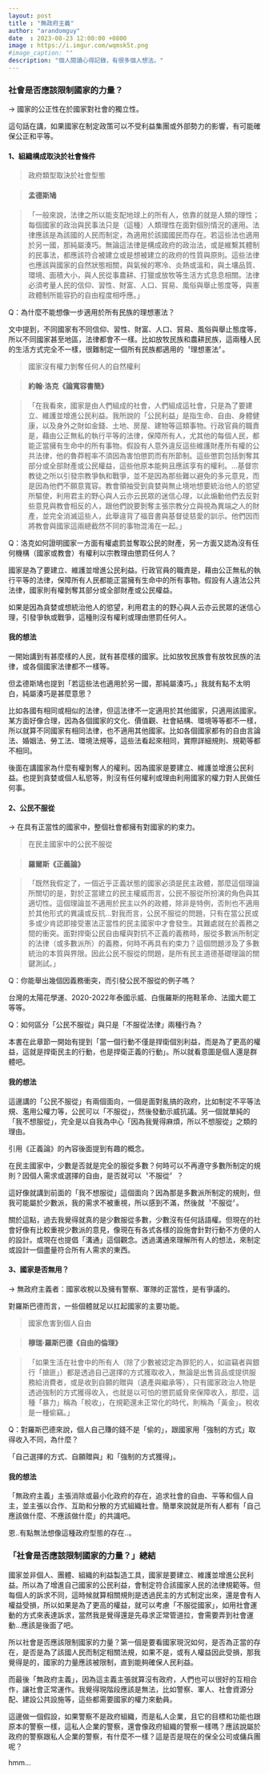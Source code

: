 ```yaml
---
layout: post
title : "無政府主義"
author: "arandomguy"
date  : 2023-08-23 12:00:00 +0800
image : https://i.imgur.com/wqmsk5t.png
#image_caption: ""
description: "個人閱讀心得記錄，有很多個人想法。"
---
```


### 社會是否應該限制國家的力量？

→ 國家的公正性在於國家對社會的獨立性。

這句話在講，如果國家在制定政策可以不受利益集團或外部勢力的影響，有可能確保公正和平等。

<!--more-->

#### 1、組織構成取決於社會條件

> 政府類型取決於社會型態

> #### 孟德斯鳩

> 「一般來說，法律之所以能支配地球上的所有人，依靠的就是人類的理性；每個國家的政治與民事法只是（這種）人類理性在面對個別情況的運用。法律應該是為該國的人民而制定，為適用於該國國民而存在。若這些法也適用於另一國，那純屬湊巧。無論這法律是構成政府的政治法，或是維繫其體制的民事法，都應該符合被建立或是想被建立的政府的性質與原則。這些法律也應該與國家的自然狀態相關，與氣候的寒冷、炎熱或溫和，與土壤品質、環境、面積大小，與人民從事農耕、打獵或放牧等生活方式息息相關。法律必須考量人民的信仰、習性、財富、人口、貿易、風俗與舉止態度等，與憲政體制所能容扔的自由程度相呼應。」

Q：為什麼不能想像一步適用於所有民族的理想憲法？

文中提到，不同國家有不同信仰、習性、財富、人口、貿易、風俗與舉止態度等，所以不同國家甚至地區，法律都會不一樣。比如放牧民族和農耕民族，這兩種人民的生活方式完全不一樣，很難制定一個所有民族都適用的〝理想憲法〞。

> 國家沒有權力剝奪任何人的自然權利

> #### 約翰‧洛克《論寬容書簡》

> 「在我看來，國家是由人們組成的社會，人們組成這社會，只是為了要建立、維護並增進公民利益。我所說的「公民利益」是指生命、自由、身體健康，以及身外之財如金錢、土地、房屋、建物等這類事物。行政官員的職責是，藉由公正無私的執行平等的法律，保障所有人，尤其他的每個人民，都能正當擁有生命中的所有事物。假設有人意外違反這些維護財產所有權的公共法律，他的魯莽輕率不須因為害怕懲罰而有所節制。這些懲罰包括剝奪其部分或全部財產或公民權益，這些他原本能夠且應該享有的權利。…基督宗教徒之所以引發宗教爭執和戰爭，並不是因為那些難以避免的多元意見，而是因為他們不願意寬容。教會領袖受到貪婪與無止境地想要統治他人的慾望所驅使，利用君主的野心與人云亦云民眾的迷信心理，以此煽動他們去反對些意見與教會相反的人，跟他們說要剝奪主張宗教分立與視為異端之人的財產，並完全消滅這些人，此舉違背了福音書與基督徒慈愛的訓示。他們因而將教會與國家這兩總截然不同的事物混淆在一起。」

Q：洛克如何證明國家一方面有權處罰並奪取公民的財產，另一方面又認為沒有任何機構（國家或教會）有權利以宗教理由懲罰任何人？

國家是為了要建立、維護並增進公民利益。行政官員的職責是，藉由公正無私的執行平等的法律，保障所有人民都能正當擁有生命中的所有事物。假設有人違法公共法律，國家則有權剝奪其部分或全部財產或公民權益。

如果是因為貪婪或想統治他人的慾望，利用君主的的野心與人云亦云民眾的迷信心理，引發爭執或戰爭，這種則沒有權利或理由懲罰任何人。

#### 我的想法

一開始講到有甚麼樣的人民，就有甚麼樣的國家。比如放牧民族會有放牧民族的法律，或各個國家法律都不一樣等。

但孟德斯鳩也提到「若這些法也適用於另一國，那純屬湊巧。」我就有點不太明白，純屬湊巧是甚麼意思？

比如各國有相同或相似的法律，但這法律不一定適用於其他國家，只適用該國家。某方面好像合理，因為各個國家的文化、價值觀、社會結構、環境等等都不一樣，所以就算不同國家有相同法律，也不適用其他國家。比如各個國家都有的自由言論法、婚姻法、勞工法、環境法規等，這些法看起來相同，實際詳細規則、規範等都不相同。

後面在講國家為什麼有權剝奪人的權利。因為國家是要建立、維護並增進公民利益。也提到貪婪或個人私慾等，則沒有任何權利或理由利用國家的權力對人民做任何事。

#### 2、公民不服從

→ 在具有正當性的國家中，整個社會都擁有對國家的約束力。

> 在民主國家中的公民不服從

> #### 羅爾斯《正義論》

> 「既然我假定了，一個近乎正義狀態的國家必須是民主政體，那麼這個理論所關切的是，對於正當建立的民主權威而言，公民不服從所扮演的角色與其適切性。這個理論並不適用於民主以外的政體，除非是特例，否則也不適用於其他形式的異議或反抗…對我而言，公民不服從的問題，只有在當公民或多或少肯認即接受憲法正當性的民主國家中才會發生。其難處就在於義務之間的衝突。面對捍衛公民自由權與對抗不正義的義務時，服從多數派所制定的法律（或多數派所）的義務，何時不再具有約束力？這個問題涉及了多數統治的本質與界限。因此公民不服從的問題，是所有民主道德基礎理論的關鍵測試。」

Q：你能舉出幾個因義務衝突，而引發公民不服從的例子嗎？

台灣的太陽花學運、2020-2022年泰國示威、白俄羅斯的拖鞋革命、法國大罷工等等。

Q：如何區分「公民不服從」與只是「不服從法律」兩種行為？

本書在此章節一開始有提到「當一個行動不僅是捍衛個別利益，而是為了更高的權益，這就是捍衛民主的行動，也是捍衛正義的行動」。所以就看意圖是個人還是群體吧。

#### 我的想法

這邊講的「公民不服從」有兩個面向，一個是面對亂搞的政府，比如制定不平等法規、濫用公權力等，公民可以「不服從」，然後發動示威抗議。另一個就單純的「我不想服從」，完全是以自我為中心「因為我覺得麻煩，所以不想服從」之類的理由。

引用《正義論》的內容後面提到有趣的概念。

在民主國家中，少數是否就是完全的服從多數？何時可以不再遵守多數所制定的規則？因個人需求或選擇的自由，是否就可以〝不服從〞？

這好像就講到前面的「我不想服從」這個面向？因為那是多數派所制定的規則，但我可能屬於少數派，我的需求不被重視，所以感到不滿，然後就〝不服從〞。

關於這點，過去我覺得就真的是少數服從多數，少數沒有任何話語權。但現在的社會好像有比較重視少數派的意見，像現在有各式各樣的設施會針對行動不方便的人的設計。或現在也提倡「溝通」這個觀念。透過溝通來理解所有人的想法，來制定或設計一個盡量符合所有人需求的東西。

#### 3、國家是否無用？

→ 無政府主義者：國家收稅以及擁有警察、軍隊的正當性，是有爭議的。

對羅斯巴德而言，一些個體就足以扛起國家的主要功能。

> 國家危害到個人自由

> #### 穆瑞‧羅斯巴德《自由的倫理》

> 「如果生活在社會中的所有人（除了少數被認定為罪犯的人，如盜竊者與銀行「搶匪」）都是透過自己選擇的方式獲取收入，無論是出售貨品或提供服務給消費者，或是收到自願的贈與（遺產與繼承等），只有國家政治人物是透過強制的方式獲得收入，也就是以可怕的懲罰威脅來保障收入，那麼，這種「暴力」稱為「稅收」，在規範還未正常化的時代，則稱為「黃金」。稅收是一種偷竊。」

Q：對羅斯巴德來說，個人自己賺的錢不是「偷的」，跟國家用「強制的方式」取得收入不同，為什麼？

「自己選擇的方式、自願贈與」和「強制的方式獲得」。

#### 我的想法

「無政府主義」主張消除或最小化政府的存在，追求社會的自由、平等和個人自主，並主張以合作、互助和分散的方式組織社會。簡單來說就是所有人都有「自己應該做什麼、不應該做什麼」的共識吧。

恩..有點無法想像這種政府型態的存在..。


### 「社會是否應該限制國家的力量？」總結

國家並非個人、團體、組織的利益製造工具，國家是要建立、維護並增進公民利益。所以為了增進自己國家的公民利益，會制定符合該國家人民的法律規範等。但每個人的訴求不同，這時候就算相關規則是透過民主的方式制定出來，還是會有人權益受損，所以如果是為了更高的權益，就可以考慮「不服從國家」，如用社會運動的方式來表達訴求，當然我是覺得還是先尋求正常管道拉，會需要弄到社會運動…應該是後面了吧。

所以社會是否應該限制國家的力量？第一個是要看國家現況如何，是否為正當的存在，是否是為了該國人民而制定相關法規，如果不是，或有人權益因此受損，那我覺得是的，國家的力量應該被限制，直到能夠確保人民利益。

而最後「無政府主義」，因為這主義主張就算沒有政府，人們也可以很好的互相合作，讓社會正常運作。我覺得現階段應該是無法，比如警察、軍人、社會資源分配、建設公共設施等，這些都需要國家的權力來動員。

這邊做一個假設，如果警察不是政府組織，而是私人企業，且它的目標和功能也跟原本的警察一樣，這私人企業的警察，還會像政府組織的警察一樣嗎？應該說屬於政府的警察跟私人企業的警察，有什麼不一樣？這是否是現在的保全公司或傭兵團呢？

hmm…

<!--END-->